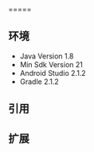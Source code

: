 
=====

## 环境
* Java Version 1.8
* Min Sdk Version 21
* Android Studio 2.1.2
* Gradle 2.1.2

## 引用
## 扩展